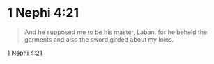 # 1 Nephi 4:21

> And he supposed me to be his master, Laban, for he beheld the garments and also the sword girded about my loins.

[1 Nephi 4:21](https://www.churchofjesuschrist.org/study/scriptures/bofm/1-ne/4?lang=eng&id=p21#p21)


